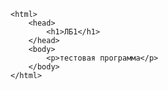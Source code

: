 <!doctype html>
    <html>
        <head>
            <h1>ЛБ1</h1>
        </head>
        <body>
            <p>тестовая программа</p>
        </body>
    </html>
